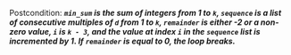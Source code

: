Postcondition: ***`min_sum` is the sum of integers from 1 to `k`, `sequence` is a list of consecutive multiples of `d` from 1 to `k`, `remainder` is either -2 or a non-zero value, `i` is `k - 3`, and the value at index `i` in the `sequence` list is incremented by 1. If `remainder` is equal to 0, the loop breaks.***